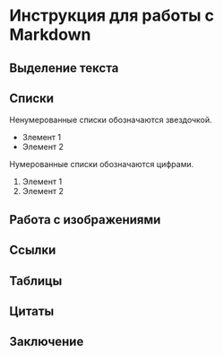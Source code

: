 # Инструкция для работы с Markdown

## Выделение текста

## Списки

Ненумерованные списки обозначаются звездочкой.

* Злемент 1
* Элемент 2

Нумерованные списки обозначаются цифрами.

1. Элемент 1
2. Элемент 2

## Работа с изображениями

## Ссылки 

## Таблицы 

## Цитаты 

## Заключение 